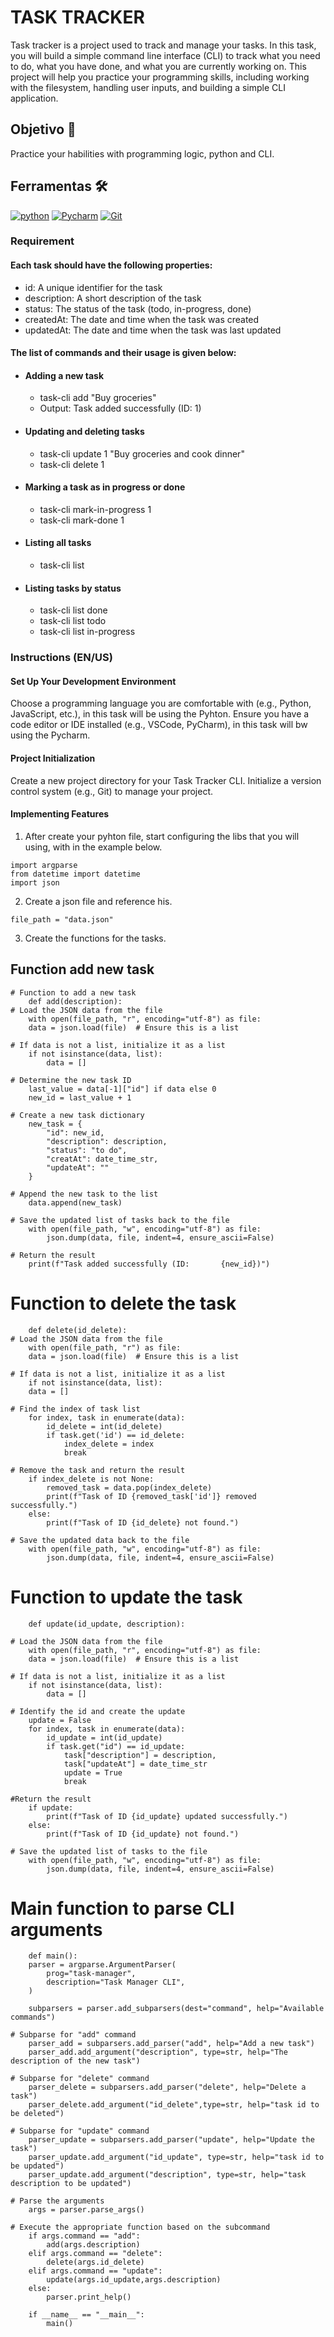 
# TASK TRACKER
Task tracker is a project used to track and manage your tasks. In this task, you will build a simple command line interface (CLI) to track what you need to do, what you have done, and what you are currently working on. This project will help you practice your programming skills, including working with the filesystem, handling user inputs, and building a simple CLI application.

## Objetivo 🎯
Practice your habilities with programming logic, python and CLI. 

## Ferramentas 🛠️
[![python](https://img.shields.io/badge/Python-000?style=for-the-badge&logo=python)](https://docs.github.com/)
[![Pycharm](https://img.shields.io/badge/Pycharm-000?style=for-the-badge&logo=Pycharm&logoColor=green)](https://www.jetbrains.com/pt-br/pycharm/) 
[![Git](https://img.shields.io/badge/Git-000?style=for-the-badge&logo=git&logoColor=E94D5F)](https://git-scm.com/doc) 

### Requirement
#### Each task should have the following properties:

- id: A unique identifier for the task
- description: A short description of the task
- status: The status of the task (todo, in-progress, done)
- createdAt: The date and time when the task was created
- updatedAt: The date and time when the task was last updated

#### The list of commands and their usage is given below:

- #### Adding a new task
    - task-cli add "Buy groceries"
    - Output: Task added successfully (ID: 1)

- #### Updating and deleting tasks
    - task-cli update 1 "Buy groceries and cook dinner"
    -  task-cli delete 1

- #### Marking a task as in progress or done
    - task-cli mark-in-progress 1
    - task-cli mark-done 1

- #### Listing all tasks
    - task-cli list

- #### Listing tasks by status
    - task-cli list done
    - task-cli list todo
    - task-cli list in-progress

### Instructions (EN/US)
#### Set Up Your Development Environment
Choose a programming language you are comfortable with (e.g., Python, JavaScript, etc.), in this task will be using the Pyhton.
Ensure you have a code editor or IDE installed (e.g., VSCode, PyCharm), in this task will bw using the Pycharm.
#### Project Initialization
Create a new project directory for your Task Tracker CLI.
Initialize a version control system (e.g., Git) to manage your project.
#### Implementing Features

1. After create your pyhton file, start configuring the libs that you will using, with in the example below.
>
    import argparse
    from datetime import datetime
    import json

2. Create a json file and reference his.
>
    file_path = "data.json"
3. Create the functions for the tasks.
    > 
## Function add new task 
    # Function to add a new task
        def add(description):
    # Load the JSON data from the file
        with open(file_path, "r", encoding="utf-8") as file:
        data = json.load(file)  # Ensure this is a list

    # If data is not a list, initialize it as a list
        if not isinstance(data, list):
            data = []

    # Determine the new task ID
        last_value = data[-1]["id"] if data else 0
        new_id = last_value + 1

    # Create a new task dictionary
        new_task = {
            "id": new_id,
            "description": description,
            "status": "to do",
            "creatAt": date_time_str,
            "updateAt": ""
        }

    # Append the new task to the list
        data.append(new_task)

    # Save the updated list of tasks back to the file
        with open(file_path, "w", encoding="utf-8") as file:
            json.dump(data, file, indent=4, ensure_ascii=False)

    # Return the result
        print(f"Task added successfully (ID:       {new_id})")

# Function to delete the task

        def delete(id_delete):
    # Load the JSON data from the file
        with open(file_path, "r") as file:
        data = json.load(file)  # Ensure this is a list

    # If data is not a list, initialize it as a list
        if not isinstance(data, list):
        data = []

    # Find the index of task list
        for index, task in enumerate(data):
            id_delete = int(id_delete)
            if task.get('id') == id_delete:
                index_delete = index
                break

    # Remove the task and return the result
        if index_delete is not None:
            removed_task = data.pop(index_delete)
            print(f"Task of ID {removed_task['id']} removed successfully.")
        else:
            print(f"Task of ID {id_delete} not found.")

    # Save the updated data back to the file
        with open(file_path, "w", encoding="utf-8") as file:
            json.dump(data, file, indent=4, ensure_ascii=False)

# Function to update the task
        def update(id_update, description):

    # Load the JSON data from the file
        with open(file_path, "r", encoding="utf-8") as file:
        data = json.load(file)  # Ensure this is a list

    # If data is not a list, initialize it as a list
        if not isinstance(data, list):
            data = []

    # Identify the id and create the update
        update = False
        for index, task in enumerate(data):
            id_update = int(id_update)
            if task.get("id") == id_update:
                task["description"] = description,
                task["updateAt"] = date_time_str
                update = True
                break

    #Return the result
        if update:
            print(f"Task of ID {id_update} updated successfully.")
        else:
            print(f"Task of ID {id_update} not found.")

    # Save the updated list of tasks to the file
        with open(file_path, "w", encoding="utf-8") as file:
            json.dump(data, file, indent=4, ensure_ascii=False)
    
# Main function to parse CLI arguments
        def main():
        parser = argparse.ArgumentParser(
            prog="task-manager",
            description="Task Manager CLI",
        )

        subparsers = parser.add_subparsers(dest="command", help="Available commands")

    # Subparse for "add" command
        parser_add = subparsers.add_parser("add", help="Add a new task")
        parser_add.add_argument("description", type=str, help="The description of the new task")

    # Subparse for "delete" command
        parser_delete = subparsers.add_parser("delete", help="Delete a task")
        parser_delete.add_argument("id_delete",type=str, help="task id to be deleted")

    # Subparse for "update" command
        parser_update = subparsers.add_parser("update", help="Update the task")
        parser_update.add_argument("id_update", type=str, help="task id to be updated")
        parser_update.add_argument("description", type=str, help="task description to be updated")

    # Parse the arguments
        args = parser.parse_args()

    # Execute the appropriate function based on the subcommand
        if args.command == "add":
            add(args.description)
        elif args.command == "delete":
            delete(args.id_delete)
        elif args.command == "update":
            update(args.id_update,args.description)
        else:
            parser.print_help()

        if __name__ == "__main__":
            main()
    



